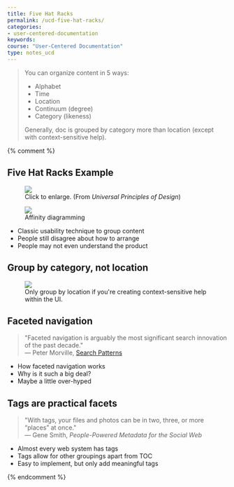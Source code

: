 ```yaml
---
title: Five Hat Racks
permalink: /ucd-five-hat-racks/
categories:
- user-centered-documentation
keywords:
course: "User-Centered Documentation"
type: notes_ucd
---
```


<blockquote>You can organize content in 5 ways:
<ul>
    <li>Alphabet</li>
    <li>Time</li>
    <li>Location</li>
    <li>Continuum (degree)</li>
    <li>Category (likeness)</li>
</ul>
<p>Generally, doc is grouped by category more than location (except with context-sensitive help).</p></blockquote>

{% comment %}

## Five Hat Racks Example

<figure>
    <a href="media/rasters/fivehatracksdiagram.png" target="_blank"><img src="/user_centered_doc/media/rasters/fivehatracksdiagram.png"/></a>
    <figcaption>Click to enlarge. (From <i>Universal Principles of Design</i>)</figcaption>
</figure>

<figure>
    <a href="http://tech.lds.org/index.php/component/content/article/1-miscellanous/429-affinity-diagramming-for-ldsorg"><img src="/user_centered_doc/media/rasters/affinitydiagramming.jpg"/></a>
    <figcaption>Affinity diagramming</figcaption>
</figure>

* Classic usability technique to group content
* People still disagree about how to arrange
* People may not even understand the product

## Group by category, not location

<figure><img src="/user_centered_doc/media/vectors/usercentered_location.svg"/><figcaption>Only group by location if you're creating context-sensitive help within the UI.
</figcaption></figure>

## Faceted navigation

> "Faceted navigation is arguably the most significant search innovation of the past decade." <br />&mdash; Peter Morville, <a href="http://searchpatterns.org/">Search Patterns</a>

* How faceted navigation works
* Why is it such a big deal?
* Maybe a little over-hyped

## Tags are practical facets

> "With tags, your files and photos can be in two, three, or more “places” at once."<br/> &mdash; Gene Smith, <i>People-Powered Metadata for the Social Web</i>

* Almost every web system has tags
* Tags allow for other groupings apart from TOC
* Easy to implement, but only add meaningful tags

{% endcomment %}
